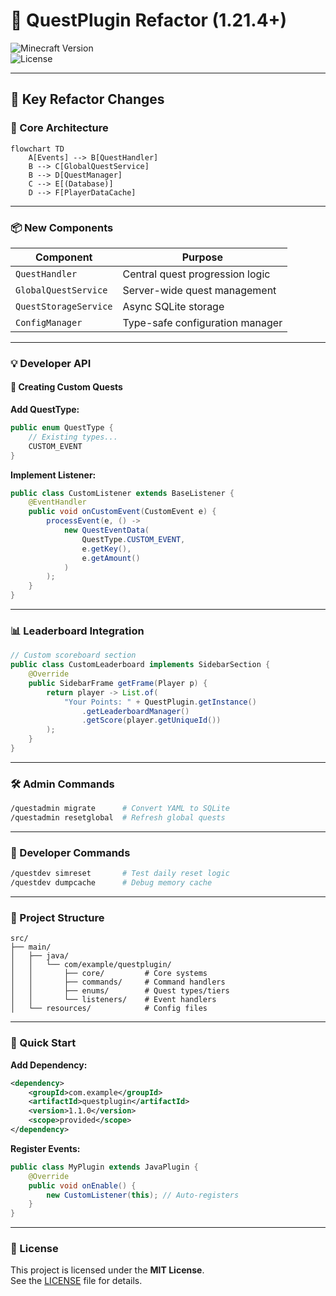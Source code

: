 # 🎯 QuestPlugin Refactor (1.21.4+)

![Minecraft Version](https://img.shields.io/badge/Minecraft-1.21.4+-brightgreen)  
![License](https://img.shields.io/badge/License-MIT-blue)

---

## 🚀 Key Refactor Changes

### 🔧 Core Architecture

```mermaid
flowchart TD
    A[Events] --> B[QuestHandler]
    B --> C[GlobalQuestService]
    B --> D[QuestManager]
    C --> E[(Database)]
    D --> F[PlayerDataCache]
```

---

### 📦 New Components

| Component             | Purpose                                 |
|-----------------------|-----------------------------------------|
| `QuestHandler`        | Central quest progression logic         |
| `GlobalQuestService`  | Server-wide quest management            |
| `QuestStorageService` | Async SQLite storage                    |
| `ConfigManager`       | Type-safe configuration manager         |

---

### 💡 Developer API

#### 🎯 Creating Custom Quests

**Add QuestType:**
```java
public enum QuestType {
    // Existing types...
    CUSTOM_EVENT
}
```

**Implement Listener:**
```java
public class CustomListener extends BaseListener {
    @EventHandler
    public void onCustomEvent(CustomEvent e) {
        processEvent(e, () ->
            new QuestEventData(
                QuestType.CUSTOM_EVENT,
                e.getKey(),
                e.getAmount()
            )
        );
    }
}
```

---

### 📊 Leaderboard Integration

```java
// Custom scoreboard section
public class CustomLeaderboard implements SidebarSection {
    @Override
    public SidebarFrame getFrame(Player p) {
        return player -> List.of(
            "Your Points: " + QuestPlugin.getInstance()
                .getLeaderboardManager()
                .getScore(player.getUniqueId())
        );
    }
}
```

---

### 🛠️ Admin Commands

```bash
/questadmin migrate      # Convert YAML to SQLite
/questadmin resetglobal  # Refresh global quests
```

---

### 🧰 Developer Commands

```bash
/questdev simreset       # Test daily reset logic
/questdev dumpcache      # Debug memory cache
```

---

### 📂 Project Structure

```
src/
├── main/
│   ├── java/
│   │   └── com/example/questplugin/
│   │       ├── core/         # Core systems
│   │       ├── commands/     # Command handlers
│   │       ├── enums/        # Quest types/tiers
│   │       └── listeners/    # Event handlers
│   └── resources/            # Config files
```

---

### 🚀 Quick Start

**Add Dependency:**
```xml
<dependency>
    <groupId>com.example</groupId>
    <artifactId>questplugin</artifactId>
    <version>1.1.0</version>
    <scope>provided</scope>
</dependency>
```

**Register Events:**
```java
public class MyPlugin extends JavaPlugin {
    @Override
    public void onEnable() {
        new CustomListener(this); // Auto-registers
    }
}
```

---

### 📜 License

This project is licensed under the **MIT License**.  
See the [LICENSE](./LICENSE) file for details.
